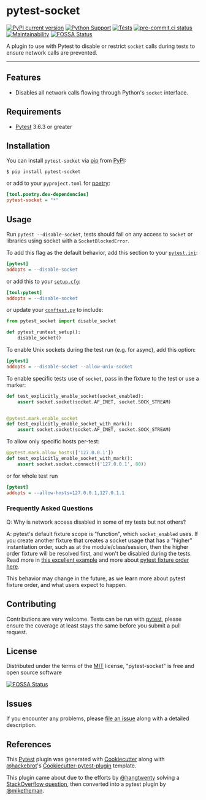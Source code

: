# pytest-socket

[![PyPI current version](https://img.shields.io/pypi/v/pytest-socket.svg)](https://pypi.python.org/pypi/pytest-socket)
[![Python Support](https://img.shields.io/pypi/pyversions/pytest-socket.svg)](https://pypi.python.org/pypi/pytest-socket)
[![Tests](https://github.com/miketheman/pytest-socket/workflows/Python%20Tests/badge.svg)](https://github.com/miketheman/pytest-socket/actions?query=workflow%3A%22Python+Tests%22)
[![pre-commit.ci status](https://results.pre-commit.ci/badge/github/miketheman/pytest-socket/main.svg)](https://results.pre-commit.ci/latest/github/miketheman/pytest-socket/main)
[![Maintainability](https://api.codeclimate.com/v1/badges/1608a75b1c3a20211992/maintainability)](https://codeclimate.com/github/miketheman/pytest-socket/maintainability)
[![FOSSA Status](https://app.fossa.io/api/projects/git%2Bgithub.com%2Fmiketheman%2Fpytest-socket.svg?type=shield)](https://app.fossa.io/projects/git%2Bgithub.com%2Fmiketheman%2Fpytest-socket?ref=badge_shield)

A plugin to use with Pytest to disable or restrict `socket` calls during
tests to ensure network calls are prevented.

---

## Features

- Disables all network calls flowing through Python\'s `socket` interface.

## Requirements

- [Pytest](https://github.com/pytest-dev/pytest) 3.6.3 or greater

## Installation

You can install `pytest-socket` via [pip](https://pypi.python.org/pypi/pip/)
from [PyPI](https://pypi.python.org/pypi):

```console
$ pip install pytest-socket
```

or add to your `pyproject.toml` for [poetry](https://python-poetry.org/):

```ini
[tool.poetry.dev-dependencies]
pytest-socket = "*"
```

## Usage

Run `pytest --disable-socket`, tests should fail on any access to `socket` or
libraries using socket with a `SocketBlockedError`.

To add this flag as the default behavior, add this section to your
[`pytest.ini`](https://docs.pytest.org/en/6.2.x/customize.html#pytest-ini):

```ini
[pytest]
addopts = --disable-socket
```

or add this to your [`setup.cfg`](https://docs.pytest.org/en/6.2.x/customize.html#setup-cfg):

```ini
[tool:pytest]
addopts = --disable-socket
```

or update your [`conftest.py`](https://docs.pytest.org/en/6.2.x/writing_plugins.html#conftest-py-plugins) to include:

```python
from pytest_socket import disable_socket

def pytest_runtest_setup():
    disable_socket()
```

To enable Unix sockets during the test run (e.g. for async), add this option:

```ini
[pytest]
addopts = --disable-socket --allow-unix-socket
```

To enable specific tests use of `socket`, pass in the fixture to the test or
use a marker:

```python
def test_explicitly_enable_socket(socket_enabled):
    assert socket.socket(socket.AF_INET, socket.SOCK_STREAM)


@pytest.mark.enable_socket
def test_explicitly_enable_socket_with_mark():
    assert socket.socket(socket.AF_INET, socket.SOCK_STREAM)
```

To allow only specific hosts per-test:

```python
@pytest.mark.allow_hosts(['127.0.0.1'])
def test_explicitly_enable_socket_with_mark():
    assert socket.socket.connect(('127.0.0.1', 80))
```

or for whole test run

```ini
[pytest]
addopts = --allow-hosts=127.0.0.1,127.0.1.1
```

### Frequently Asked Questions

Q: Why is network access disabled in some of my tests but not others?

A: pytest's default fixture scope is "function", which `socket_enabled` uses.
If you create another fixture that creates a socket usage that has a "higher"
instantiation order, such as at the module/class/session, then the higher order
fixture will be resolved first, and won't be disabled during the tests.
Read more in [this excellent example](https://github.com/miketheman/pytest-socket/issues/45#issue-679835420)
and more about [pytest fixture order here](https://docs.pytest.org/en/stable/fixture.html#fixture-instantiation-order).

This behavior may change in the future, as we learn more about pytest
fixture order, and what users expect to happen.

## Contributing

Contributions are very welcome. Tests can be run with
[pytest](https://github.com/pytest-dev/pytest), please ensure the
coverage at least stays the same before you submit a pull request.

## License

Distributed under the terms of the
[MIT](http://opensource.org/licenses/MIT) license, "pytest-socket" is
free and open source software

[![FOSSA Status](https://app.fossa.io/api/projects/git%2Bgithub.com%2Fmiketheman%2Fpytest-socket.svg?type=large)](https://app.fossa.io/projects/git%2Bgithub.com%2Fmiketheman%2Fpytest-socket?ref=badge_large)

## Issues

If you encounter any problems, please [file an issue](https://github.com/miketheman/pytest-socket/issues)
along with a detailed description.

## References

This [Pytest](https://github.com/pytest-dev/pytest) plugin was generated with
[Cookiecutter](https://github.com/audreyr/cookiecutter) along with
[\@hackebrot](https://github.com/hackebrot)\'s
[Cookiecutter-pytest-plugin](https://github.com/pytest-dev/cookiecutter-pytest-plugin)
template.

This plugin came about due to the efforts by
[\@hangtwenty](https://github.com/hangtwenty) solving a [StackOverflow
question](https://stackoverflow.com/a/30064664), then converted into a
pytest plugin by [\@miketheman](https://github.com/miketheman).
